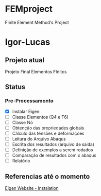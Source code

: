 # FEMproject
Finite Element Method's Project

# Igor-Lucas

## Projeto atual

Projeto Final Elementos FInitos

## Status

### Pre-Processamento
- [X] Instalar Eigen
- [ ] Classe Elementos (Q4 e T6)
- [ ] Classe Nó
- [ ] Obtenção das propriedades globais
- [ ] Cálculo das tensões e deformações
- [ ] Leitura do Arquivo Abaqus
- [ ] Escrita dos resultados (arquivo de saida)
- [ ] Definição de exemplos a serem rodados
- [ ] Comparação de resultados com o abaqus
- [ ] Relatório

## Referencias até o momento

[Eigen Website - Instalation](http://eigen.tuxfamily.org/index.php?title=IDEs#Visual_Studio)
